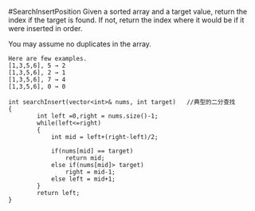 #SearchInsertPosition
Given a sorted array and a target value, return the index if the target is found. If not, return the index where it would be if it were inserted in order.

You may assume no duplicates in the array.

```
Here are few examples.
[1,3,5,6], 5 → 2
[1,3,5,6], 2 → 1
[1,3,5,6], 7 → 4
[1,3,5,6], 0 → 0
```

```
int searchInsert(vector<int>& nums, int target)   //典型的二分查找
{
        int left =0,right = nums.size()-1;
        while(left<=right)
        {
            int mid = left+(right-left)/2;
            
            if(nums[mid] == target)
                return mid;
            else if(nums[mid]> target)
                right = mid-1;
            else left = mid+1;
        }
        return left;
}
```